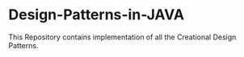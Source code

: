 # Design-Patterns-in-JAVA

This Repository contains implementation of all the Creational Design Patterns.
